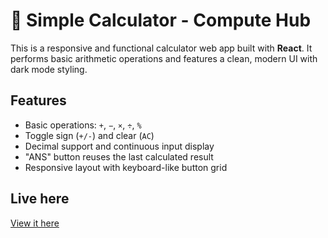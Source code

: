 # 🧮 Simple Calculator - Compute Hub

This is a responsive and functional calculator web app built with **React**. It performs basic arithmetic operations and features a clean, modern UI with dark mode styling.

##  Features
- Basic operations: `+`, `−`, `×`, `÷`, `%`
- Toggle sign (`+/-`) and clear (`AC`)
- Decimal support and continuous input display
- "ANS" button reuses the last calculated result
- Responsive layout with keyboard-like button grid

##  Live here
 [View it here](https://thainguyen1405.github.io/Simple_Calculator/)  